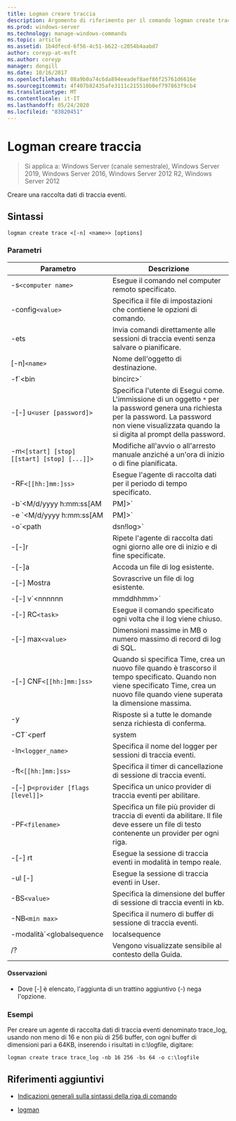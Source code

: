 ```yaml
---
title: Logman creare traccia
description: Argomento di riferimento per il comando logman create trace, che consente di creare un agente di raccolta dati di traccia eventi.
ms.prod: windows-server
ms.technology: manage-windows-commands
ms.topic: article
ms.assetid: 1b4dfecd-6f56-4c51-b622-c2054b4aabd7
author: coreyp-at-msft
ms.author: coreyp
manager: dongill
ms.date: 10/16/2017
ms.openlocfilehash: 08a9b0a74c6da894eeadef8aef86f25761d6616e
ms.sourcegitcommit: 4f407b82435afe3111c215510b0ef797863f9cb4
ms.translationtype: MT
ms.contentlocale: it-IT
ms.lasthandoff: 05/24/2020
ms.locfileid: "83820451"
---
```

# <a name="logman-create-trace"></a>Logman creare traccia

> Si applica a: Windows Server (canale semestrale), Windows Server 2019, Windows Server 2016, Windows Server 2012 R2, Windows Server 2012

Creare una raccolta dati di traccia eventi.

## <a name="syntax"></a>Sintassi

```
logman create trace <[-n] <name>> [options]
```

### <a name="parameters"></a>Parametri

| Parametro | Descrizione |
| --------- | ----------- |
| -s`<computer name>` | Esegue il comando nel computer remoto specificato. |
| -config`<value>` | Specifica il file di impostazioni che contiene le opzioni di comando. |
| -ets | Invia comandi direttamente alle sessioni di traccia eventi senza salvare o pianificare. |
| [-n]`<name>` | Nome dell'oggetto di destinazione. |
| -f`<bin|bincirc>` | Specifica il formato di log per l'agente di raccolta dati. |
| -[-] u`<user [password]>` | Specifica l'utente di Esegui come. L'immissione di un oggetto `*` per la password genera una richiesta per la password. La password non viene visualizzata quando la si digita al prompt della password. |
| -m`<[start] [stop] [[start] [stop] [...]]>` | Modifiche all'avvio o all'arresto manuale anziché a un'ora di inizio o di fine pianificata. |
| -RF`<[[hh:]mm:]ss>` | Esegue l'agente di raccolta dati per il periodo di tempo specificato. |
| -b`<M/d/yyyy h:mm:ss[AM|PM]>` | Inizia la raccolta dei dati all'ora specificata. |
| -e `<M/d/yyyy h:mm:ss[AM|PM]>` | Termina la raccolta dei dati all'ora specificata. |
| -o`<path|dsn!log>` | Specifica che il file di log di output o DSN e di log impostare il nome in un database SQL. |
| -[-]r | Ripete l'agente di raccolta dati ogni giorno alle ore di inizio e di fine specificate. |
| -[-]a | Accoda un file di log esistente. |
| -[-] Mostra | Sovrascrive un file di log esistente. |
| -[-] v`<nnnnnn|mmddhhmm>` | Connette le informazioni sul controllo delle versioni dei file alla fine del nome del file di log. |
| -[-] RC`<task>` | Esegue il comando specificato ogni volta che il log viene chiuso. |
| -[-] max`<value>` | Dimensioni massime in MB o numero massimo di record di log di SQL. |
| -[-] CNF`<[[hh:]mm:]ss>` | Quando si specifica Time, crea un nuovo file quando è trascorso il tempo specificato. Quando non viene specificato Time, crea un nuovo file quando viene superata la dimensione massima. |
| -y | Risposte sì a tutte le domande senza richiesta di conferma. |
| -CT`<perf|system|cycle>` | Specifica il tipo di orologio della sessione di traccia eventi. |
| -ln`<logger_name>` | Specifica il nome del logger per sessioni di traccia eventi. |
| -ft`<[[hh:]mm:]ss>` | Specifica il timer di cancellazione di sessione di traccia eventi. |
| -[-] p`<provider [flags [level]]>` | Specifica un unico provider di traccia eventi per abilitare. |
| -PF`<filename>` | Specifica un file più provider di traccia di eventi da abilitare. Il file deve essere un file di testo contenente un provider per ogni riga. |
| -[-] rt | Esegue la sessione di traccia eventi in modalità in tempo reale. |
| -ul [-] | Esegue la sessione di traccia eventi in User. |
| -BS`<value>` | Specifica la dimensione del buffer di sessione di traccia eventi in kb. |
| -NB`<min max>` | Specifica il numero di buffer di sessione di traccia eventi. |
| -modalità`<globalsequence|localsequence|pagedmemory>` | Specifica la modalità di logger della sessione di traccia eventi, tra cui:<ul><li>**Globalsequence** : specifica che il tracciatore di eventi aggiunge un numero di sequenza a ogni evento ricevuto indipendentemente dalla sessione di traccia che ha ricevuto l'evento.</li><li>**Localsequence** -specifica che l'evento Tracer aggiunge numeri di sequenza per gli eventi ricevuti in una sessione di traccia specifica. Quando si utilizza questa opzione, i numeri di sequenza duplicati possono esistere in tutte le sessioni, ma saranno univoci all'interno di ogni sessione di traccia.</li><li>**Pagedmemory** : specifica che il tracciatore di eventi utilizza la memoria di paging anziché il pool di memoria non di paging predefinito per le allocazioni di buffer interne.</li></ul> |
| /? | Vengono visualizzate sensibile al contesto della Guida. |

#### <a name="remarks"></a>Osservazioni

- Dove [-] è elencato, l'aggiunta di un trattino aggiuntivo (-) nega l'opzione.

### <a name="examples"></a>Esempi

Per creare un agente di raccolta dati di traccia eventi denominato trace_log, usando non meno di 16 e non più di 256 buffer, con ogni buffer di dimensioni pari a 64KB, inserendo i risultati in c:\logfile, digitare:

```
logman create trace trace_log -nb 16 256 -bs 64 -o c:\logfile
```

## <a name="additional-references"></a>Riferimenti aggiuntivi

- [Indicazioni generali sulla sintassi della riga di comando](command-line-syntax-key.md)

- [logman](logman.md)
